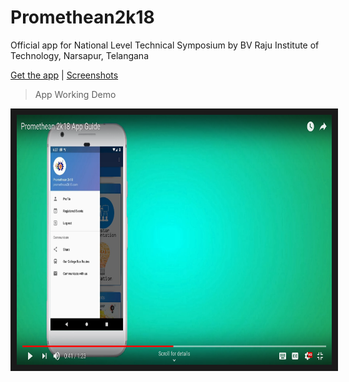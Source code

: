 # Promethean2k18
Official app for National Level Technical Symposium by BV Raju Institute of Technology, Narsapur, Telangana


[Get the app](https://play.google.com/store/apps/details?id=promethean2k18.com) | [Screenshots](https://github.com/fayaz07/Promethean2k18/tree/master/screenshots)

> App Working Demo

<a href="https://www.youtube.com/watch?v=sZ1sSZRlAuc" target="_blank"><img src="https://raw.githubusercontent.com/fayaz07/Promethean2k18/master/Screenshot%20from%202019-04-05%2015-33-38.png" 
alt="Promethean 2k18" width="720" height="400" border="10" /></a>
